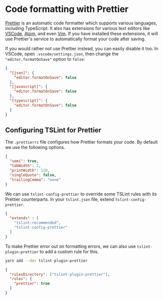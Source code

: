 # Code formatting with Prettier

[Prettier](https://prettier.io/) is an automatic code formatter which supports various languages, including TypeScript. It also has extensions for various text editors like [VSCode](https://github.com/prettier/prettier-vscode), [Atom](https://github.com/prettier/prettier-atom), and even [Vim](https://github.com/prettier/vim-prettier). If you have installed these extensions, it will use Prettier's service to automatically format your code after saving.

If you would rather not use Prettier instead, you can easily disable it too. In VSCode, open `.vscode/settings.json`, then change the `"editor.formatOnSave"` option to `false`:

```json
{
  "[json]": {
    "editor.formatOnSave": false
  },
  "[javascript]": {
    "editor.formatOnSave": false
  },
  "[typescript]": {
    "editor.formatOnSave": false
  }
}
```

## Configuring TSLint for Prettier

The `.prettierrc` file configures how Prettier formats your code. By default we use the following options.

```json
{
  "semi": true,
  "tabWidth": 2,
  "printWidth": 120,
  "singleQuote": false,
  "trailingComma": "none"
}
```

We can use `tslint-config-prettier` to override some TSLint rules with its Prettier counterparts. In your `tslint.json` file, extend `tslint-config-prettier`.

```json
{
  "extends" : [
    "tslint:recommended",
    "tslint-config-prettier"
  ]
}
```

To make Prettier error out on formatting errors, we can also use `tslint-plugin-prettier` to add a custom rule for this.

```bash
yarn add --dev tslint-plugin-prettier
```

```json
{
  "rulesDirectory": ["tslint-plugin-prettier"],
  "rules": {
    "prettier": true
  }
}
